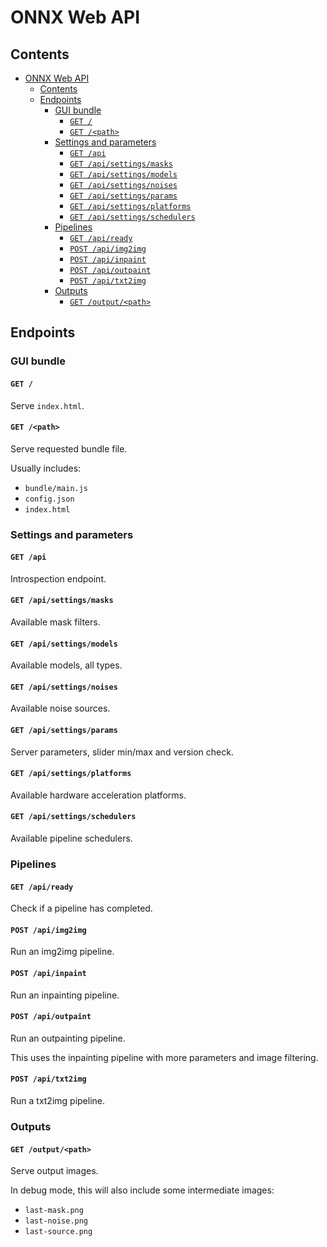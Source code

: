 # ONNX Web API

## Contents

- [ONNX Web API](#onnx-web-api)
  - [Contents](#contents)
  - [Endpoints](#endpoints)
    - [GUI bundle](#gui-bundle)
      - [`GET /`](#get-)
      - [`GET /<path>`](#get-path)
    - [Settings and parameters](#settings-and-parameters)
      - [`GET /api`](#get-api)
      - [`GET /api/settings/masks`](#get-apisettingsmasks)
      - [`GET /api/settings/models`](#get-apisettingsmodels)
      - [`GET /api/settings/noises`](#get-apisettingsnoises)
      - [`GET /api/settings/params`](#get-apisettingsparams)
      - [`GET /api/settings/platforms`](#get-apisettingsplatforms)
      - [`GET /api/settings/schedulers`](#get-apisettingsschedulers)
    - [Pipelines](#pipelines)
      - [`GET /api/ready`](#get-apiready)
      - [`POST /api/img2img`](#post-apiimg2img)
      - [`POST /api/inpaint`](#post-apiinpaint)
      - [`POST /api/outpaint`](#post-apioutpaint)
      - [`POST /api/txt2img`](#post-apitxt2img)
    - [Outputs](#outputs)
      - [`GET /output/<path>`](#get-outputpath)

## Endpoints

### GUI bundle

#### `GET /`

Serve `index.html`.

#### `GET /<path>`

Serve requested bundle file.

Usually includes:

- `bundle/main.js`
- `config.json`
- `index.html`

### Settings and parameters

#### `GET /api`

Introspection endpoint.

#### `GET /api/settings/masks`

Available mask filters.

#### `GET /api/settings/models`

Available models, all types.

#### `GET /api/settings/noises`

Available noise sources.

#### `GET /api/settings/params`

Server parameters, slider min/max and version check.

#### `GET /api/settings/platforms`

Available hardware acceleration platforms.

#### `GET /api/settings/schedulers`

Available pipeline schedulers.

### Pipelines

#### `GET /api/ready`

Check if a pipeline has completed.

#### `POST /api/img2img`

Run an img2img pipeline.

#### `POST /api/inpaint`

Run an inpainting pipeline.

#### `POST /api/outpaint`

Run an outpainting pipeline.

This uses the inpainting pipeline with more parameters and image filtering.

#### `POST /api/txt2img`

Run a txt2img pipeline.

### Outputs

#### `GET /output/<path>`

Serve output images.

In debug mode, this will also include some intermediate images:

- `last-mask.png`
- `last-noise.png`
- `last-source.png`
